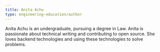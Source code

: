 ```yaml
---
title: Anita Achu
type: engineering-education/author
---
```

Anita Achu is an undergraduate, pursuing a degree in Law.  Anita is passionate about technical writing and contributing to open source. She loves backend technologies and using these technologies to solve problems.
